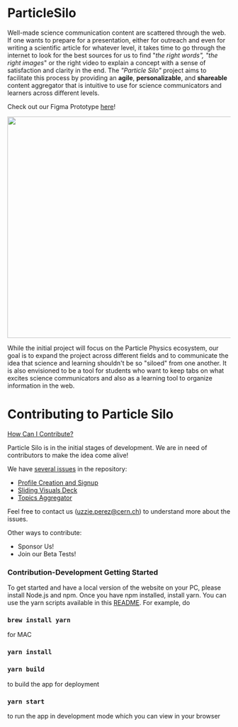 # ParticleSilo

Well-made science communication content are scattered through the web. If one
wants to prepare for a presentation, either for outreach and even for writing
a scientific article for whatever level, it takes time to go through the
internet to look for the best sources for us to find "*the right words", "the
right images*" or the right video to explain a concept with a sense of
satisfaction and clarity in the end. The *"Particle Silo"* project aims to
facilitate this process by providing an **agile**, **personalizable**, and
**shareable** content aggregator that is intuitive to use for science
communicators and learners across different levels.

Check out our Figma Prototype [here](https://www.figma.com/proto/nGJUMtXkLBWiAXys72VtcT/Particle-Silo-Website-features?node-id=135%3A724&scaling=min-zoom&page-id=135%3A167&starting-point-node-id=135%3A681)!

<!--- [Prototype](https://user-images.githubusercontent.com/12828995/126817130-cc0556f8-10e8-4db7-917c-c0eee3d8f30f.png) --->
<img src="https://user-images.githubusercontent.com/12828995/126817130-cc0556f8-10e8-4db7-917c-c0eee3d8f30f.png" width="700" height="500" />

While the initial project will focus on the Particle Physics ecosystem, our
goal is to expand the project across different fields and to communicate the
idea that science and learning shouldn't be so "siloed" from one another. It
is also envisioned to be a tool for students who want to keep tabs on what
excites science communicators and also as a learning tool to organize
information in the web.

# Contributing to Particle Silo

[How Can I Contribute?](#how-can-i-contribute)

Particle Silo is in the initial stages of development. We are in need of contributors to make the idea come alive! 

We have [several issues](https://github.com/particlesilo/particle-silo/issues) in the repository: 
* [Profile Creation and Signup](https://github.com/particlesilo/particle-silo/issues/5)
* [Sliding Visuals Deck](https://github.com/particlesilo/particle-silo/issues/8)
* [Topics Aggregator](https://github.com/particlesilo/particle-silo/issues/4)

Feel free to contact us (uzzie.perez@cern.ch) to understand more about the issues. 

Other ways to contribute:
* Sponsor Us! 
* Join our Beta Tests! 

### Contribution-Development Getting Started 

To get started and have a local version of the website on your PC, please install Node.js and npm. 
Once you have npm installed, install yarn. You can use the yarn scripts available in this [README](https://github.com/particlesilo/particlesilo/blob/main/web/README.md). For example, do 

### `brew install yarn`
for MAC
### `yarn install`
### `yarn build`
to build the app for deployment
### `yarn start`
to run the app in development mode which you can view in your browser
